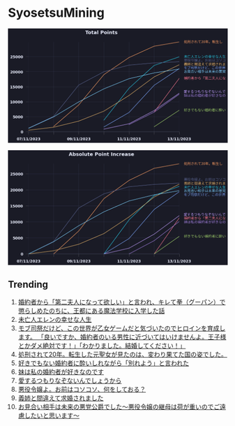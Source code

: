 # SyosetsuMining


![](https://raw.githubusercontent.com/exc4l/SyosetsuMining/main/plots/point_trend.png)

![](https://raw.githubusercontent.com/exc4l/SyosetsuMining/main/plots/point_increase.png)


## Trending

1. [婚約者から「第二夫人になって欲しい」と言われ、キレて拳（グーパン）で懲らしめたのちに、王都にある魔法学校に入学した話](https://ncode.syosetu.com/n4353im/)
2. [未亡人エレンの幸せな人生](https://ncode.syosetu.com/n5707im/)
3. [モブ司祭だけど、この世界が乙女ゲームだと気づいたのでヒロインを育成します。 「良いですか、婚約者のいる男性に近づいてはいけませんよ。王子様とかダメ絶対です！」「わかりました。結婚してください！」](https://ncode.syosetu.com/n5372im/)
4. [処刑されて20年。転生した元聖女が見たのは、変わり果てた国の姿でした。](https://ncode.syosetu.com/n4761im/)
5. [好きでもない婚約者に酔いしれながら「別れよう」と言われた](https://ncode.syosetu.com/n6509im/)
6. [妹は私の婚約者が好きなのです](https://ncode.syosetu.com/n6081im/)
7. [愛するつもりなぞないんでしょうから](https://ncode.syosetu.com/n4890il/)
8. [悪役令嬢よ。お前はコソコソ、何をしておる？](https://ncode.syosetu.com/n4417im/)
9. [義姉と間違えて求婚されました](https://ncode.syosetu.com/n4350im/)
10. [お見合い相手は未来の悪党公爵でした～悪役令嬢の継母は荷が重いのでご遠慮したいと思います～](https://ncode.syosetu.com/n4444im/)
